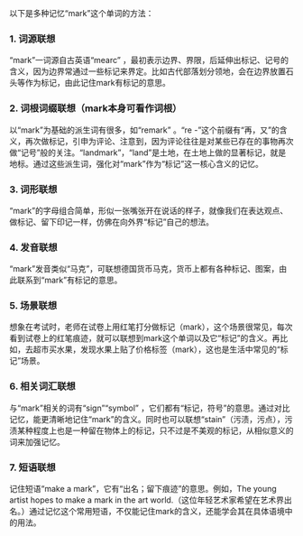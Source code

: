 以下是多种记忆“mark”这个单词的方法：
### 1. 词源联想
“mark”一词源自古英语“mearc” ，最初表示边界、界限，后延伸出标记、记号的含义，因为边界常通过一些标记来界定。比如古代部落划分领地，会在边界放置石头等作为标记，由此记住mark有标记的意思。

### 2. 词根词缀联想（mark本身可看作词根）
以“mark”为基础的派生词有很多，如“remark” 。“re -”这个前缀有“再，又”的含义，再次做标记，引申为评论、注意到，因为评论往往是对某些已存在的事物再次做“记号”般的关注。“landmark”，“land”是土地，在土地上做的显著标记，就是地标。通过这些派生词，强化对“mark”作为“标记”这一核心含义的记忆。

### 3. 词形联想
“mark”的字母组合简单，形似一张嘴张开在说话的样子，就像我们在表达观点、做标记、留下印记一样，仿佛在向外界“标记”自己的想法。

### 4. 发音联想
“mark”发音类似“马克”，可联想德国货币马克，货币上都有各种标记、图案，由此联系到“mark”有标记的意思。

### 5. 场景联想
想象在考试时，老师在试卷上用红笔打分做标记（mark），这个场景很常见，每次看到试卷上的红笔痕迹，就可以联想到mark这个单词以及它“标记”的含义。再比如，去超市买水果，发现水果上贴了价格标签（mark），这也是生活中常见的“标记”场景。

### 6. 相关词汇联想
与“mark”相关的词有“sign”“symbol” ，它们都有“标记，符号”的意思。通过对比记忆，能更清晰地记住“mark”的含义。同时也可以联想“stain”（污渍，污点），污渍某种程度上也是一种留在物体上的标记，只不过是不美观的标记，从相似意义的词来加强记忆。

### 7. 短语联想
记住短语“make a mark”，它有“出名；留下痕迹”的意思。例如，The young artist hopes to make a mark in the art world.（这位年轻艺术家希望在艺术界出名。）通过记忆这个常用短语，不仅能记住mark的含义，还能学会其在具体语境中的用法。 
